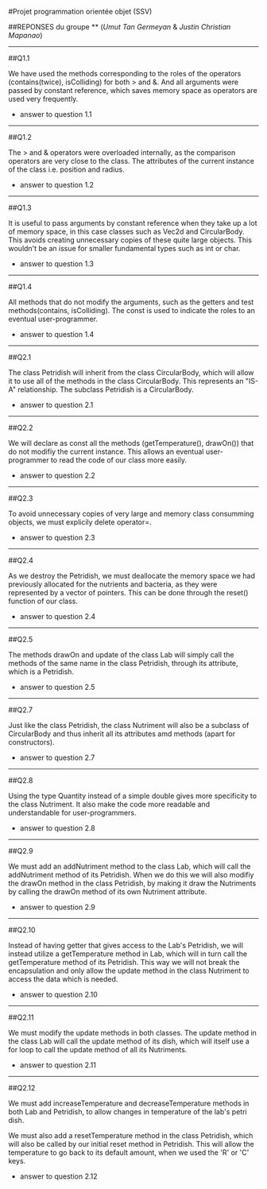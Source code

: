 #Projet programmation orientée objet (SSV)

##REPONSES du groupe ** (*Umut Tan Germeyan* & *Justin Christian Mapanao*) 

*******************************************************
##Q1.1

We have used the methods corresponding to the roles of the operators
(contains(twice), isColliding) for both > and &. And all arguments were
passed by constant reference, which saves memory space as operators are
used very frequently. 
- answer to question 1.1

*******************************************************
##Q1.2

The > and & operators were overloaded internally, as the comparison
operators are very close to the class. The attributes of the current
instance of the class i.e. position and radius.
- answer to question 1.2

*******************************************************
##Q1.3

It is useful to pass arguments by constant reference when they take up
a lot of memory space, in this case classes such as Vec2d and CircularBody.
This avoids creating unnecessary copies of these quite large objects.
This wouldn't be an issue for smaller fundamental types such as int or char.
- answer to question 1.3

*******************************************************

##Q1.4

All methods that do not modify the arguments, such as the getters and
test methods(contains, isColliding). The const is used to indicate
the roles to an eventual user-programmer.
- answer to question 1.4

*******************************************************

##Q2.1

The class Petridish will inherit from the class CircularBody, which will
allow it to use all of the methods in the class CircularBody. This represents
an "IS-A" relationship. The subclass Petridish is a CircularBody.
- answer to question 2.1

*******************************************************

##Q2.2

We will declare as const all the methods (getTemperature(), drawOn())
that do not modifiy the current instance. This allows an eventual user-programmer
to read the code of our class more easily.
- answer to question 2.2

*******************************************************

##Q2.3

To avoid unnecessary copies of very large and memory class consumming
objects, we must explicily delete operator=.
- answer to question 2.3

*******************************************************

##Q2.4

As we destroy the Petridish, we must deallocate the memory space we had 
previously allocated for the nutrients and bacteria, as they were
represented by a vector of pointers. This can be done through the 
reset() function of our class.
- answer to question 2.4

*******************************************************

##Q2.5

The methods drawOn and update of the class Lab will simply
call the methods of the same name in the class Petridish,
through its attribute, which is a Petridish.
- answer to question 2.5

*******************************************************

##Q2.7

Just like the class Petridish, the class Nutriment will
also be a subclass of CircularBody and thus inherit all
its attributes amd methods (apart for constructors).
- answer to question 2.7

*******************************************************

##Q2.8

Using the type Quantity instead of a simple double gives more
specificity to the class Nutriment. It also make the code 
more readable and understandable for user-programmers.
- answer to question 2.8

*******************************************************

##Q2.9

We must add an addNutriment method to the class Lab, which
will call the addNutriment method of its Petridish. When we
do this we will also modifiy the drawOn method in the class Petridish,
by making it draw the Nutriments by calling the drawOn method
of its own Nutriment attribute.
- answer to question 2.9

*******************************************************

##Q2.10

Instead of having getter that gives access to the Lab's
Petridish, we will instead utilize a getTemperature method in Lab,
which will in turn call the getTemperature method of its Petridish.
This way we will not break the encapsulation and only allow the update
method in the class Nutriment to access the data which is needed.
- answer to question 2.10

*******************************************************

##Q2.11

We must modify the update methods in both classes. The update method
in the class Lab will call the update method of its dish, which will
itself use a for loop to call the update method of all its Nutriments.
- answer to question 2.11

*******************************************************

##Q2.12

We must add increaseTemperature and decreaseTemperature methods in 
both Lab and Petridish, to allow changes in temperature of the lab's
petri dish.

We must also add a resetTemperature method in the class Petridish,
which will also be called by our initial reset method in Petridish. This
will allow the temperature to go back to its default amount, when we
used the 'R' or 'C' keys.
- answer to question 2.12











